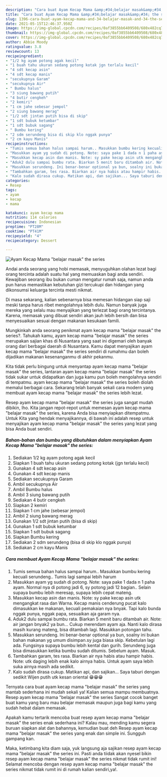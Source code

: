 ```yaml
---
description: "Cara buat Ayam Kecap Mama &amp;#34;belajar masak&amp;#34; the series yang nikmat Untuk Jualan"
title: "Cara buat Ayam Kecap Mama &amp;#34;belajar masak&amp;#34; the series yang nikmat Untuk Jualan"
slug: 1396-cara-buat-ayam-kecap-mama-and-34-belajar-masak-and-34-the-series-yang-nikmat-untuk-jualan
date: 2021-05-15T12:46:37.950Z
image: https://img-global.cpcdn.com/recipes/0af3855bb6409508/680x482cq70/ayam-kecap-mama-belajar-masak-the-series-foto-resep-utama.jpg
thumbnail: https://img-global.cpcdn.com/recipes/0af3855bb6409508/680x482cq70/ayam-kecap-mama-belajar-masak-the-series-foto-resep-utama.jpg
cover: https://img-global.cpcdn.com/recipes/0af3855bb6409508/680x482cq70/ayam-kecap-mama-belajar-masak-the-series-foto-resep-utama.jpg
author: Abbie Moody
ratingvalue: 3.8
reviewcount: 13
recipeingredient:
- "1/2 kg ayam potong agak kecil"
- "1 buah tahu ukuran sedang potong kotak jgn terlalu kecil"
- "4 sdt kecap asin"
- "4 sdt kecap manis"
- "secukupnya Garam"
- "secukupnya Air"
- " Bumbu halus"
- "3 siung bawang putih"
- "4 butir cengkeh"
- "2 kemiri"
- "1 cm jahe sebesar jempol"
- "2 siung bawang merag"
- "1/2 sdt jintan putih bisa di skip"
- "1 sdt bubuk ketumbar"
- "1 sdt bubuk sagang"
- " Bumbu kering"
- "2 sdm serundeng bisa di skip klo nggak punya"
- "2 cm kayu Manis"
recipeinstructions:
- "Tumis semua bahan halus sampai harum.. Masukkan bumbu kering kecuali serundeng.. Tumis lagi sampai lebih harum"
- "Masukkan ayam yg sudah di potong. Note: saya pake 1 dada n 1 paha ayam. Normal nya di potong jadi 6, sy potong jadi 12 bagian.. Selain supaya bumbu lebih meresap, supaya lebih cepat mateng."
- "Masukkan kecap asin dan manis. Note: sy pake kecap asin utk mengangkat rasa dan Warna. Kecap manis cenderung pucat kalo dimasukkan ke makanan, kecuali pemakaian nya bnyak. Tapi kalo bunda nggak punya, nggak papa, sesuaikan aja garam nya."
- "Aduk2 dulu sampai bumbu rata. Biarkan 5 menit baru ditambah air. Note: air jangan bnyak2 ya bun... Cukup merendam ayam aja. Nanti kalo dirasa masih kurang mateng, bisa ditambah lagi. Masukkan potongan tahu."
- "Masukkan serundeng. Ini benar-benar optional ya bun, soalny ini bukan bahan makanan yg umum disimpan.sy juga biasa skip. Kebetulan lagi ada. Fungsinya supaya bumbu lebih kental dan gurih. Serundeng juga bisa dimasukkan ketika bumbu sudah ditumis. Sebelum ayam. Masuk."
- "Tambahkan garam, tes rasa. Biarkan air nya habis atau hampir habis. Note: utk daging lebih enak kalo airnya habis. Untuk ayam saya lebih suka airnya masih ada sedikit."
- "Kalo sudah dirasa cukup. Matikan api, dan sajikan... Saya taburi dengan sedikit Wijen putih utk kesan oriental 😁😁😁"
categories:
- Resep
tags:
- ayam
- kecap
- mama

katakunci: ayam kecap mama 
nutrition: 114 calories
recipecuisine: Indonesian
preptime: "PT28M"
cooktime: "PT41M"
recipeyield: "4"
recipecategory: Dessert

---
```



![Ayam Kecap Mama &#34;belajar masak&#34; the series](https://img-global.cpcdn.com/recipes/0af3855bb6409508/680x482cq70/ayam-kecap-mama-belajar-masak-the-series-foto-resep-utama.jpg)

Andai anda seorang yang hobi memasak, menyuguhkan olahan lezat bagi orang tercinta adalah suatu hal yang memuaskan bagi anda sendiri. Kewajiban seorang ibu bukan cuman mengatur rumah saja, namun anda pun harus memastikan kebutuhan gizi tercukupi dan hidangan yang dikonsumsi keluarga tercinta mesti nikmat.

Di masa  sekarang, kalian sebenarnya bisa memesan hidangan siap saji meski tanpa harus ribet mengolahnya lebih dulu. Namun banyak juga mereka yang selalu mau menyajikan yang terlezat bagi orang tercintanya. Karena, memasak yang dibuat sendiri akan jauh lebih bersih dan bisa menyesuaikan sesuai dengan makanan kesukaan famili. 



Mungkinkah anda seorang penikmat ayam kecap mama &#34;belajar masak&#34; the series?. Tahukah kamu, ayam kecap mama &#34;belajar masak&#34; the series merupakan sajian khas di Nusantara yang saat ini digemari oleh banyak orang dari berbagai daerah di Nusantara. Kamu dapat menyajikan ayam kecap mama &#34;belajar masak&#34; the series sendiri di rumahmu dan boleh dijadikan makanan kesenanganmu di akhir pekanmu.

Kita tidak perlu bingung untuk menyantap ayam kecap mama &#34;belajar masak&#34; the series, lantaran ayam kecap mama &#34;belajar masak&#34; the series tidak sukar untuk didapatkan dan juga kamu pun boleh mengolahnya sendiri di tempatmu. ayam kecap mama &#34;belajar masak&#34; the series boleh diolah memalui berbagai cara. Sekarang telah banyak sekali cara modern yang membuat ayam kecap mama &#34;belajar masak&#34; the series lebih lezat.

Resep ayam kecap mama &#34;belajar masak&#34; the series juga sangat mudah dibikin, lho. Kita jangan repot-repot untuk memesan ayam kecap mama &#34;belajar masak&#34; the series, karena Anda bisa menyiapkan ditempatmu. Untuk Kita yang hendak menyajikannya, di bawah ini adalah resep untuk menyajikan ayam kecap mama &#34;belajar masak&#34; the series yang lezat yang bisa Anda buat sendiri.

<!--inarticleads1-->

##### Bahan-bahan dan bumbu yang dibutuhkan dalam menyiapkan Ayam Kecap Mama &#34;belajar masak&#34; the series:

1. Sediakan 1/2 kg ayam potong agak kecil
1. Siapkan 1 buah tahu ukuran sedang potong kotak (jgn terlalu kecil)
1. Gunakan 4 sdt kecap asin
1. Gunakan 4 sdt kecap manis
1. Sediakan secukupnya Garam
1. Ambil secukupnya Air
1. Ambil  Bumbu halus
1. Ambil 3 siung bawang putih
1. Sediakan 4 butir cengkeh
1. Siapkan 2 kemiri
1. Siapkan 1 cm jahe (sebesar jempol)
1. Ambil 2 siung bawang merag
1. Gunakan 1/2 sdt jintan putih (bisa di skip)
1. Gunakan 1 sdt bubuk ketumbar
1. Siapkan 1 sdt bubuk sagang
1. Siapkan  Bumbu kering
1. Sediakan 2 sdm serundeng (bisa di skip klo nggak punya)
1. Sediakan 2 cm kayu Manis




<!--inarticleads2-->

##### Cara membuat Ayam Kecap Mama &#34;belajar masak&#34; the series:

1. Tumis semua bahan halus sampai harum.. Masukkan bumbu kering kecuali serundeng.. Tumis lagi sampai lebih harum
1. Masukkan ayam yg sudah di potong. Note: saya pake 1 dada n 1 paha ayam. Normal nya di potong jadi 6, sy potong jadi 12 bagian.. Selain supaya bumbu lebih meresap, supaya lebih cepat mateng.
1. Masukkan kecap asin dan manis. Note: sy pake kecap asin utk mengangkat rasa dan Warna. Kecap manis cenderung pucat kalo dimasukkan ke makanan, kecuali pemakaian nya bnyak. Tapi kalo bunda nggak punya, nggak papa, sesuaikan aja garam nya.
1. Aduk2 dulu sampai bumbu rata. Biarkan 5 menit baru ditambah air. Note: air jangan bnyak2 ya bun... Cukup merendam ayam aja. Nanti kalo dirasa masih kurang mateng, bisa ditambah lagi. Masukkan potongan tahu.
1. Masukkan serundeng. Ini benar-benar optional ya bun, soalny ini bukan bahan makanan yg umum disimpan.sy juga biasa skip. Kebetulan lagi ada. Fungsinya supaya bumbu lebih kental dan gurih. Serundeng juga bisa dimasukkan ketika bumbu sudah ditumis. Sebelum ayam. Masuk.
1. Tambahkan garam, tes rasa. Biarkan air nya habis atau hampir habis. Note: utk daging lebih enak kalo airnya habis. Untuk ayam saya lebih suka airnya masih ada sedikit.
1. Kalo sudah dirasa cukup. Matikan api, dan sajikan... Saya taburi dengan sedikit Wijen putih utk kesan oriental 😁😁😁




Ternyata cara buat ayam kecap mama &#34;belajar masak&#34; the series yang mantab sederhana ini mudah sekali ya! Kalian semua mampu membuatnya. Resep ayam kecap mama &#34;belajar masak&#34; the series Sangat cocok banget buat kamu yang baru mau belajar memasak maupun juga bagi kamu yang sudah hebat dalam memasak.

Apakah kamu tertarik mencoba buat resep ayam kecap mama &#34;belajar masak&#34; the series enak sederhana ini? Kalau mau, mending kamu segera buruan siapkan alat dan bahannya, kemudian buat deh Resep ayam kecap mama &#34;belajar masak&#34; the series yang enak dan simple ini. Sungguh gampang kan. 

Maka, ketimbang kita diam saja, yuk langsung aja sajikan resep ayam kecap mama &#34;belajar masak&#34; the series ini. Pasti anda tiidak akan nyesel bikin resep ayam kecap mama &#34;belajar masak&#34; the series nikmat tidak rumit ini! Selamat mencoba dengan resep ayam kecap mama &#34;belajar masak&#34; the series nikmat tidak rumit ini di rumah kalian sendiri,ya!.

